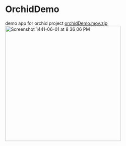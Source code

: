 # OrchidDemo
demo app for orchid project
[orchidDemo.mov.zip](https://github.com/Badriah-md/OrchidDemo/files/4113844/orchidDemo.mov.zip)
<img width="366" alt="Screenshot 1441-06-01 at 8 36 06 PM" src="https://user-images.githubusercontent.com/43912687/73139116-ae70bb00-407b-11ea-8fb0-3d6c4cdfab9c.png">
